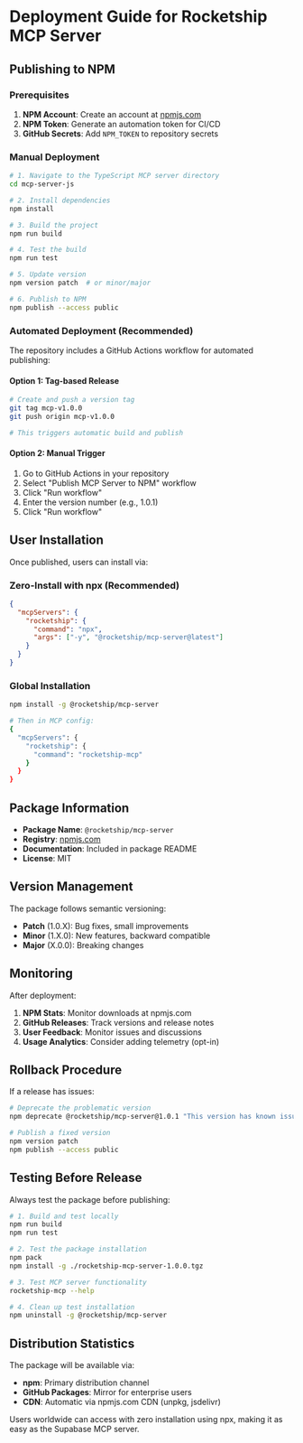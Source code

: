 # Deployment Guide for Rocketship MCP Server

## Publishing to NPM

### Prerequisites

1. **NPM Account**: Create an account at [npmjs.com](https://npmjs.com)
2. **NPM Token**: Generate an automation token for CI/CD
3. **GitHub Secrets**: Add `NPM_TOKEN` to repository secrets

### Manual Deployment

```bash
# 1. Navigate to the TypeScript MCP server directory
cd mcp-server-js

# 2. Install dependencies
npm install

# 3. Build the project
npm run build

# 4. Test the build
npm run test

# 5. Update version
npm version patch  # or minor/major

# 6. Publish to NPM
npm publish --access public
```

### Automated Deployment (Recommended)

The repository includes a GitHub Actions workflow for automated publishing:

#### Option 1: Tag-based Release
```bash
# Create and push a version tag
git tag mcp-v1.0.0
git push origin mcp-v1.0.0

# This triggers automatic build and publish
```

#### Option 2: Manual Trigger
1. Go to GitHub Actions in your repository
2. Select "Publish MCP Server to NPM" workflow  
3. Click "Run workflow"
4. Enter the version number (e.g., 1.0.1)
5. Click "Run workflow"

## User Installation

Once published, users can install via:

### Zero-Install with npx (Recommended)
```json
{
  "mcpServers": {
    "rocketship": {
      "command": "npx",
      "args": ["-y", "@rocketship/mcp-server@latest"]
    }
  }
}
```

### Global Installation
```bash
npm install -g @rocketship/mcp-server

# Then in MCP config:
{
  "mcpServers": {
    "rocketship": {
      "command": "rocketship-mcp"
    }
  }
}
```

## Package Information

- **Package Name**: `@rocketship/mcp-server`
- **Registry**: [npmjs.com](https://www.npmjs.com/package/@rocketship/mcp-server)
- **Documentation**: Included in package README
- **License**: MIT

## Version Management

The package follows semantic versioning:

- **Patch** (1.0.X): Bug fixes, small improvements
- **Minor** (1.X.0): New features, backward compatible
- **Major** (X.0.0): Breaking changes

## Monitoring

After deployment:

1. **NPM Stats**: Monitor downloads at npmjs.com
2. **GitHub Releases**: Track versions and release notes
3. **User Feedback**: Monitor issues and discussions
4. **Usage Analytics**: Consider adding telemetry (opt-in)

## Rollback Procedure

If a release has issues:

```bash
# Deprecate the problematic version
npm deprecate @rocketship/mcp-server@1.0.1 "This version has known issues, use 1.0.0"

# Publish a fixed version
npm version patch
npm publish --access public
```

## Testing Before Release

Always test the package before publishing:

```bash
# 1. Build and test locally
npm run build
npm run test

# 2. Test the package installation
npm pack
npm install -g ./rocketship-mcp-server-1.0.0.tgz

# 3. Test MCP server functionality
rocketship-mcp --help

# 4. Clean up test installation
npm uninstall -g @rocketship/mcp-server
```

## Distribution Statistics

The package will be available via:

- **npm**: Primary distribution channel
- **GitHub Packages**: Mirror for enterprise users
- **CDN**: Automatic via npmjs.com CDN (unpkg, jsdelivr)

Users worldwide can access with zero installation using npx, making it as easy as the Supabase MCP server.